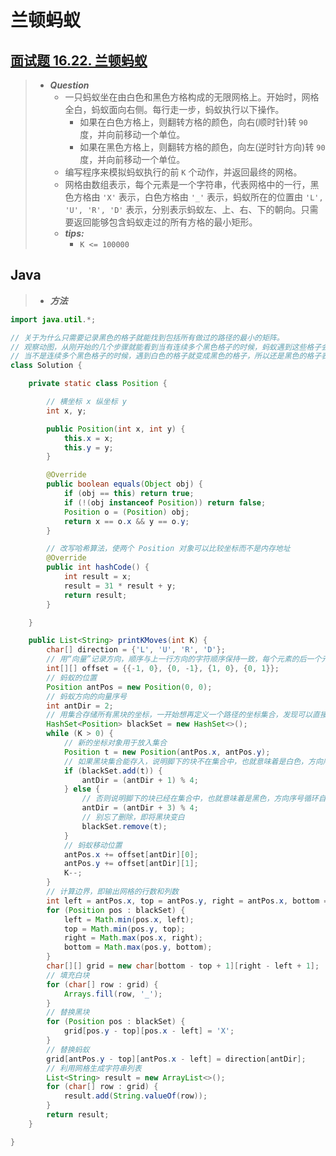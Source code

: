 # 兰顿蚂蚁

## [面试题 16.22. 兰顿蚂蚁](https://leetcode.cn/problems/langtons-ant-lcci/)

> - ***Question***
>   - 一只蚂蚁坐在由白色和黑色方格构成的无限网格上。开始时，网格全白，蚂蚁面向右侧。每行走一步，蚂蚁执行以下操作。
>     - 如果在白色方格上，则翻转方格的颜色，向右(顺时针)转 `90` 度，并向前移动一个单位。
>     - 如果在黑色方格上，则翻转方格的颜色，向左(逆时针方向)转 `90` 度，并向前移动一个单位。
>   - 编写程序来模拟蚂蚁执行的前 `K` 个动作，并返回最终的网格。
>   - 网格由数组表示，每个元素是一个字符串，代表网格中的一行，黑色方格由 `'X'` 表示，白色方格由 `'_'` 表示，蚂蚁所在的位置由 `'L', 'U', 'R', 'D'` 表示，分别表示蚂蚁左、上、右、下的朝向。只需要返回能够包含蚂蚁走过的所有方格的最小矩形。
>   - ***tips:***
>     - `K <= 100000`

## Java

> - ***方法***

```java
import java.util.*;

// 关于为什么只需要记录黑色的格子就能找到包括所有做过的路径的最小的矩阵。
// 观察动图，从刚开始的几个步骤就能看到当有连续多个黑色格子的时候，蚂蚁遇到这些格子会把内部的黑色格子变成白色，但是外部的黑色格子保留，所以留下的黑色格子就是代表最大的范围。
// 当不是连续多个黑色格子的时候，遇到白色的格子就变成黑色的格子，所以还是黑色的格子表示走过的最大范围。
class Solution {

    private static class Position {

        // 横坐标 x 纵坐标 y
        int x, y;

        public Position(int x, int y) {
            this.x = x;
            this.y = y;
        }

        @Override
        public boolean equals(Object obj) {
            if (obj == this) return true;
            if (!(obj instanceof Position)) return false;
            Position o = (Position) obj;
            return x == o.x && y == o.y;
        }

        // 改写哈希算法，使两个 Position 对象可以比较坐标而不是内存地址
        @Override
        public int hashCode() {
            int result = x;
            result = 31 * result + y;
            return result;
        }

    }

    public List<String> printKMoves(int K) {
        char[] direction = {'L', 'U', 'R', 'D'};
        // 用“向量”记录方向，顺序与上一行方向的字符顺序保持一致，每个元素的后一个元素都是可以90°向右变换得到的
        int[][] offset = {{-1, 0}, {0, -1}, {1, 0}, {0, 1}};
        // 蚂蚁的位置
        Position antPos = new Position(0, 0);
        // 蚂蚁方向的向量序号
        int antDir = 2;
        // 用集合存储所有黑块的坐标，一开始想再定义一个路径的坐标集合，发现可以直接用黑块+蚂蚁位置也能过
        HashSet<Position> blackSet = new HashSet<>();
        while (K > 0) {
            // 新的坐标对象用于放入集合
            Position t = new Position(antPos.x, antPos.y);
            // 如果黑块集合能存入，说明脚下的块不在集合中，也就意味着是白色，方向序号循环自增1
            if (blackSet.add(t)) {
                antDir = (antDir + 1) % 4;
            } else {
                // 否则说明脚下的块已经在集合中，也就意味着是黑色，方向序号循环自增3，相当于自减1，但是Math.floorMod取模可能消耗大？用+3替代
                antDir = (antDir + 3) % 4;
                // 别忘了删除，即将黑块变白
                blackSet.remove(t);
            }
            // 蚂蚁移动位置
            antPos.x += offset[antDir][0];
            antPos.y += offset[antDir][1];
            K--;
        }
        // 计算边界，即输出网格的行数和列数
        int left = antPos.x, top = antPos.y, right = antPos.x, bottom = antPos.y;
        for (Position pos : blackSet) {
            left = Math.min(pos.x, left);
            top = Math.min(pos.y, top);
            right = Math.max(pos.x, right);
            bottom = Math.max(pos.y, bottom);
        }
        char[][] grid = new char[bottom - top + 1][right - left + 1];
        // 填充白块
        for (char[] row : grid) {
            Arrays.fill(row, '_');
        }
        // 替换黑块
        for (Position pos : blackSet) {
            grid[pos.y - top][pos.x - left] = 'X';
        }
        // 替换蚂蚁
        grid[antPos.y - top][antPos.x - left] = direction[antDir];
        // 利用网格生成字符串列表
        List<String> result = new ArrayList<>();
        for (char[] row : grid) {
            result.add(String.valueOf(row));
        }
        return result;
    }

}
```

